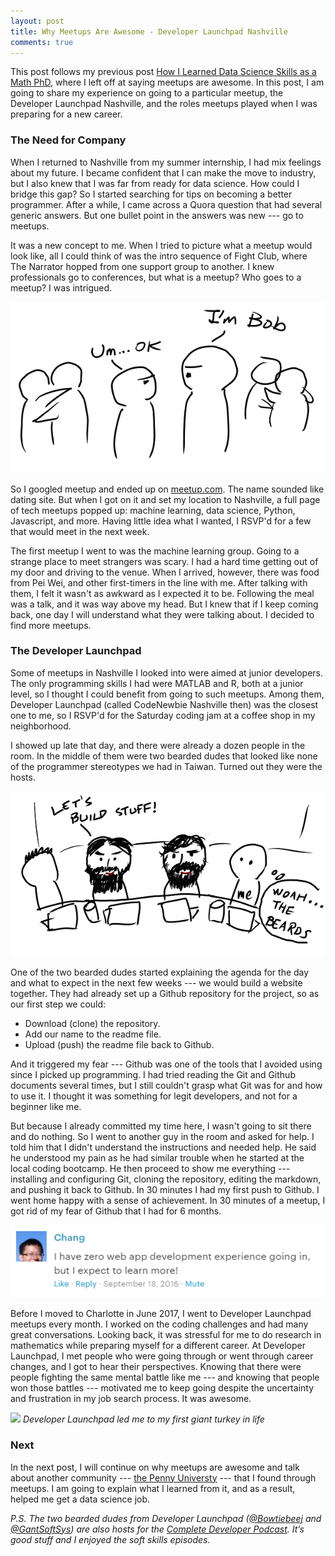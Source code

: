 ```yaml
---
layout: post
title: Why Meetups Are Awesome - Developer Launchpad Nashville
comments: true
---
```


This post follows my previous post [How I Learned Data Science Skills as a Math PhD](https://changhsinlee.github.io/learning-skills-for-data-science/), where I left off at saying meetups are awesome. In this post, I am going to share my experience on going to a particular meetup, the Developer Launchpad Nashville, and the roles meetups played when I was preparing for a new career.

### The Need for Company
When I returned to Nashville from my summer internship, I had mix feelings about my future. I became confident that I can make the move to industry, but I also knew that I was far from ready for data science. How could I bridge this gap? So I started searching for tips on becoming a better programmer. After a while, I came across a Quora question that had several generic answers. But one bullet point in the answers was new --- go to meetups.

It was a new concept to me. When I tried to picture what a meetup would look like, all I could think of was the intro sequence of Fight Club, where The Narrator hopped from one support group to another. I knew professionals go to conferences, but what is a meetup? Who goes to a meetup? I was intrigued.

![](/figure/source/2017-10-29-meetups-are-awesome-dev-launchpad/fight-club.png)

So I googled meetup and ended up on [meetup.com](meetup.com). The name sounded like dating site. But when I got on it and set my location to Nashville, a full page of tech meetups popped up: machine learning, data science, Python, Javascript, and more. Having little idea what I wanted, I RSVP'd for a few that would meet in the next week.

The first meetup I went to was the machine learning group. Going to a strange place to meet strangers was scary. I had a hard time getting out of my door and driving to the venue. When I arrived, however, there was food from Pei Wei, and other first-timers in the line with me. After talking with them, I felt it wasn't as awkward as I expected it to be. Following the meal was a talk, and it was way above my head. But I knew that if I keep coming back, one day I will understand what they were talking about. I decided to find more meetups.

### The Developer Launchpad
Some of meetups in Nashville I looked into were aimed at junior developers. The only programming skills I had were MATLAB and R, both at a junior level, so I thought I could benefit from going to such meetups. Among them, Developer Launchpad (called CodeNewbie Nashville then) was the closest one to me, so I RSVP'd for the Saturday coding jam at a coffee shop in my neighborhood.

I showed up late that day, and there were already a dozen people in the room. In the middle of them were two bearded dudes that looked like none of the programmer stereotypes we had in Taiwan. Turned out they were the hosts.

![](/figure/source/2017-10-29-meetups-are-awesome-dev-launchpad/dev-launchpad.png)

One of the two bearded dudes started explaining the agenda for the day and what to expect in the next few weeks --- we would build a website together. They had already set up a Github repository for the project, so as our first step we could:

* Download (clone) the repository.
* Add our name to the readme file.
* Upload (push) the readme file back to Github.

And it triggered my fear --- Github was one of the tools that I avoided using since I picked up programming. I had tried reading the Git and Github documents several times, but I still couldn't grasp what Git was for and how to use it. I thought it was something for legit developers, and not for a beginner like me.

But because I already committed my time here, I wasn't going to sit there and do nothing. So I went to another guy in the room and asked for help. I told him that I didn't understand the instructions and needed help. He said he understood my pain as he had similar trouble when he started at the local coding bootcamp. He then proceed to show me everything --- installing and configuring Git, cloning the repository, editing the markdown, and pushing it back to Github. In 30 minutes I had my first push to Github. I went home happy with a sense of achievement. In 30 minutes of a meetup, I got rid of my fear of Github that I had for 6 months.

![](/figure/source/2017-10-29-meetups-are-awesome-dev-launchpad/comment.png)

Before I moved to Charlotte in June 2017, I went to Developer Launchpad meetups every month. I worked on the coding challenges and had many great conversations. Looking back, it was stressful for me to do research in mathematics while preparing myself for a different career. At Developer Launchpad, I met people who were going through or went through career changes, and I got to hear their perspectives. Knowing that there were people fighting the same mental battle like me --- and knowing that people won those battles --- motivated me to keep going despite the uncertainty and frustration in my job search process. It was awesome.

![](/figure/source/2017-10-29-meetups-are-awesome-dev-launchpad/renfair.png)
*Developer Launchpad led me to my first giant turkey in life*

### Next

In the next post, I will continue on why meetups are awesome and talk about another community --- [the Penny Universty](http://www.pennyuniversity.org) --- that I found through meetups. I am going to explain what I learned from it, and as a result, helped me get a data science job.

*P.S. The two bearded dudes from Developer Launchpad ([@Bowtiebeej](https://twitter.com/BowtieBeej) and [@GantSoftSys](https://twitter.com/GantSoftSys)) are also hosts for the [Complete Developer Podcast](http://completedeveloperpodcast.com/). It’s good stuff and I enjoyed the soft skills episodes.*
